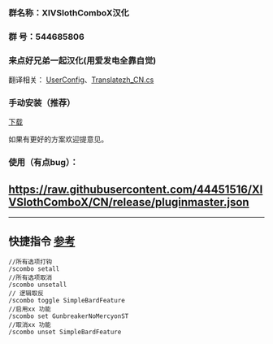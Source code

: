 ### 群名称：XIVSlothComboX汉化
### 群   号：544685806
### 来点好兄弟一起汉化(用爱发电全靠自觉)
翻译相关：
[UserConfig](https://github.com/44451516/XIVSlothComboX/blob/CN/XIVSlothComboX/Window/Functions/UserConfig.cs)、[Translatezh_CN.cs](https://github.com/44451516/XIVSlothComboX/blob/CN/XIVSlothComboX/Translatezh/Translatezh_CN.cs)
### 手动安装（推荐）
[下载](https://raw.githubusercontent.com/44451516/XIVSlothComboX/CN/release/XIVSlothComboX/latest.zip)

如果有更好的方案欢迎提意见。

### 使用（有点bug）：
##  https://raw.githubusercontent.com/44451516/XIVSlothComboX/CN/release/pluginmaster.json
---
## 快捷指令 [参考](https://docs.qq.com/doc/DT0tjZm9JTFlqUGJY)
~~~
//所有选项打钩
/scombo setall
//所有选项取消
/scombo unsetall
// 逻辑取反
/scombo toggle SimpleBardFeature
//启用xx 功能
/scombo set GunbreakerNoMercyonST
//取消xx 功能
/scombo unset SimpleBardFeature
~~~
